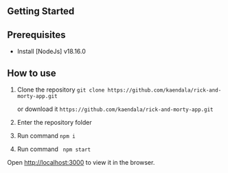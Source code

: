 ## Getting Started

## Prerequisites

- Install [NodeJs] v18.16.0

## How to use

1. Clone the repository
   `git clone https://github.com/kaendala/rick-and-morty-app.git`

   or download it
   `https://github.com/kaendala/rick-and-morty-app.git`

2. Enter the repository folder

3. Run command
   `npm i`

4. Run command
   ` npm start`

Open [http://localhost:3000](http://localhost:3000) to view it in the browser.
